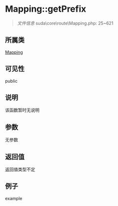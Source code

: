 # Mapping::getPrefix

> *文件信息* suda\core\route\Mapping.php: 25~621
## 所属类 

[Mapping](../Mapping.md)

## 可见性

  public  
## 说明

该函数暂时无说明

## 参数

无参数
## 返回值
返回值类型不定
## 例子

example